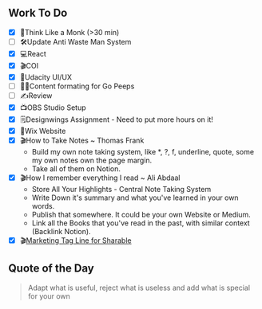 ## Work To Do
- [x] 📙Think Like a Monk (>30 min)
- [ ] 🛠Update Anti Waste Man System
- [x] 💻React
- [x] 🎬COI
- [x] 📓Udacity UI/UX
- [ ] 🏋️‍♂Content formating for Go Peeps 
- [ ] ✍Review
- [x] 📺OBS Studio Setup
- [x] 🗒Designwings Assignment - Need to put more hours on it!
- [x] 📝Wix Website
- [x] 🎬How to Take Notes ~ Thomas Frank
  - Build my own note taking system, like *, ?, f, underline, quote, some my own notes own the page margin.
  - Take all of them on Notion.
- [x] 🎬How I remember everything I read ~ Ali Abdaal
  - Store All Your Highlights - Central Note Taking System
  - Write Down it's summary and what you've learned in your own words.
  - Publish that somewhere. It could be your own Website or Medium.
  - Link all the Books that you've read in the past, with similar context (Backlink Notion).
- [x] 🎬[Marketing Tag Line for Sharable](https://github.com/tilltonystark/Sharable/blob/c44cc09d114ec25aeb8564d67c6cce2197f186ed/Marketing.md)

## Quote of the Day
> Adapt what is useful, reject what is useless and add what is special for your own
